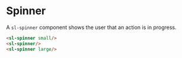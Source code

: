 <script setup>
	import Preview from '../../components/preview.vue';
</script>

# Spinner

A `sl-spinner` component shows the user that an action is in progress.

<Preview>
  <sl-spinner small/>
  <sl-spinner/>
  <sl-spinner large/>
</Preview>

``` html
<sl-spinner small/>
<sl-spinner/>
<sl-spinner large/>
```
